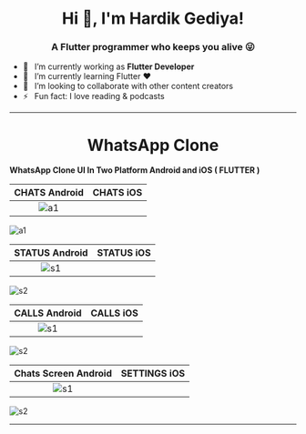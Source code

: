 <h1 align="center"> Hi 👋, I'm Hardik Gediya!</a></h1>
<h3 align="center">A Flutter programmer who keeps you alive 😜</h3>


- 🔭 &ensp;I’m currently working as **Flutter Developer**
- 🌱 &ensp;I’m currently learning Flutter ❤️
- 👯 &ensp;I’m looking to collaborate with other content creators
- ⚡ &ensp;Fun fact: I love reading & podcasts

----------------------------------------------------------------------


<h1 align="center">WhatsApp Clone</a></h1>

**WhatsApp Clone UI In Two Platform Android and iOS ( FLUTTER )**


CHATS   Android      |  CHATS iOS
:-------------------------:| :-------------------------:
![a1](https://user-images.githubusercontent.com/77672442/173122907-15b2f73e-5762-4e9a-bb72-2187c09382d7.jpg)|
![a1](https://user-images.githubusercontent.com/77672442/173122907-15b2f73e-5762-4e9a-bb72-2187c09382d7.jpg)

STATUS   Android      |  STATUS iOS
:-------------------------:| :-------------------------:
![s1](https://user-images.githubusercontent.com/77672442/172053788-41e3a8d3-eefd-4824-996e-ffed6fea5b00.jpg)|
![s2](https://user-images.githubusercontent.com/77672442/172053787-49621334-0005-462b-afd8-ee45fc3a9dd1.jpg)


CALLS   Android      |  CALLS iOS
:-------------------------:| :-------------------------:
![s1](https://user-images.githubusercontent.com/77672442/172053788-41e3a8d3-eefd-4824-996e-ffed6fea5b00.jpg)|
![s2](https://user-images.githubusercontent.com/77672442/172053787-49621334-0005-462b-afd8-ee45fc3a9dd1.jpg)


Chats Screen   Android      |  SETTINGS iOS
:-------------------------:| :-------------------------:
![s1](https://user-images.githubusercontent.com/77672442/172053788-41e3a8d3-eefd-4824-996e-ffed6fea5b00.jpg)|
![s2](https://user-images.githubusercontent.com/77672442/172053787-49621334-0005-462b-afd8-ee45fc3a9dd1.jpg)









----------------------------------------------------------------------


